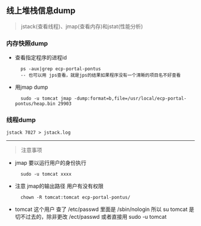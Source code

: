 ## 线上堆栈信息dump
> jstack(查看线程)、jmap(查看内存)和jstat(性能分析)
### 内存快照dump

* 查看指定程序的进程id
  ```
    ps -aux|grep ecp-portal-pontus
    -- 也可以用 jps查看，就是jps的结果如果程序没有一个清晰的项目名不好查看
  ```
* 用jmap dump
  ```
    sudo -u tomcat jmap -dump:format=b,file=/usr/local/ecp-portal-pontus/heap.bin 29903
  ```
  
### 线程dump

```
jstack 7027 > jstack.log
```

---

> 注意事项

* jmap 要以运行用户的身份执行
  ```
    sudo -u tomcat xxxx
  ```
* 注意 jmap的输出路径 用户有没有权限
  ```
    chown -R tomcat:tomcat ecp-portal-pontus/
  ```
* tomcat 这个用户 查了 /etc/passwd  里面是 /sbin/nologin  所以 su tomcat 是切不过去的，除非更改 /ect/passwd  或者直接用 sudo -u tomcat



